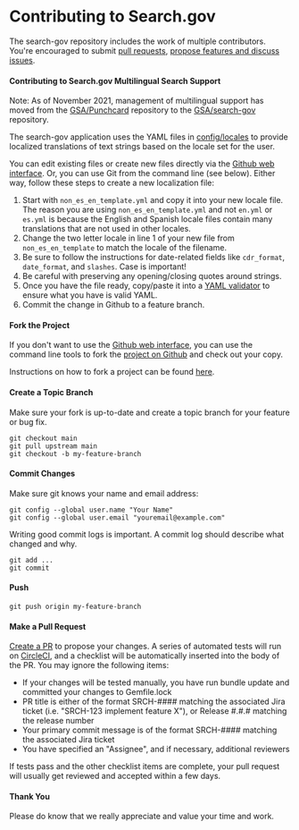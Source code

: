 Contributing to Search.gov
=========================
The search-gov repository includes the work of multiple contributors. You're encouraged to submit [pull requests](https://github.com/GSA/search-gov/pulls), [propose features and discuss issues](https://github.com/GSA/search-gov/issues).

#### Contributing to Search.gov Multilingual Search Support
Note: As of November 2021, management of multilingual support has moved from the [GSA/Punchcard](https://github.com/GSA/punchcard/) repository to the [GSA/search-gov](https://github.com/GSA/search-gov) repository.

The search-gov application uses the YAML files in [config/locales](config/locales) to provide localized translations of text strings based on the locale set for the user.

You can edit existing files or create new files directly via the [Github web interface](config/locales). Or, you can use Git from the command line (see below). Either way, follow these steps to create a new localization file:

1. Start with `non_es_en_template.yml` and copy it into your new locale file. The reason you are using `non_es_en_template.yml` and not `en.yml` or `es.yml` is because the English and Spanish locale files contain many translations that are not used in other locales.
1. Change the two letter locale in line 1 of your new file from `non_es_en_template` to match the locale of the filename.
1. Be sure to follow the instructions for date-related fields like `cdr_format`, `date_format`, and `slashes`. Case is important!
1. Be careful with preserving any opening/closing quotes around strings.
1. Once you have the file ready, copy/paste it into a [YAML validator](http://www.yamllint.com) to ensure what you have is valid YAML.
1. Commit the change in Github to a feature branch.

#### Fork the Project

If you don't want to use the [Github web interface](https://github.com/GSA/search-gov/fork), you can use the command line tools to fork the [project on Github](https://github.com/GSA/search-gov) and check out your copy.

Instructions on how to fork a project can be found [here](https://docs.github.com/en/get-started/quickstart/fork-a-repo).

#### Create a Topic Branch

Make sure your fork is up-to-date and create a topic branch for your feature or bug fix.

```
git checkout main
git pull upstream main
git checkout -b my-feature-branch
```

#### Commit Changes

Make sure git knows your name and email address:

```
git config --global user.name "Your Name"
git config --global user.email "youremail@example.com"
```

Writing good commit logs is important. A commit log should describe what changed and why.

```
git add ...
git commit
```

#### Push

```
git push origin my-feature-branch
```

#### Make a Pull Request

[Create a PR](https://docs.github.com/en/pull-requests/collaborating-with-pull-requests/proposing-changes-to-your-work-with-pull-requests/creating-a-pull-request-from-a-fork) to propose your changes. A series of automated tests will run on [CircleCI](https://circleci.com/gh/GSA/punchcard), and a checklist will be automatically inserted into the body of the PR. You may ignore the following items:
* If your changes will be tested manually, you have run bundle update and committed your changes to Gemfile.lock
* PR title is either of the format SRCH-#### <description> matching the associated Jira ticket (i.e. "SRCH-123 implement feature X"), or Release #.#.# matching the release number
* Your primary commit message is of the format SRCH-#### <description> matching the associated Jira ticket
* You have specified an "Assignee", and if necessary, additional reviewers

If tests pass and the other checklist items are complete, your pull request will usually get reviewed and accepted within a few days.

#### Thank You

Please do know that we really appreciate and value your time and work.
